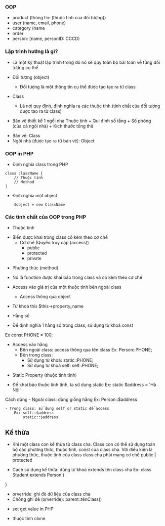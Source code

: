 ### OOP
- product (thông tin: (thuộc tính của đối tượng))
- user (name, email, phone)
- category (name
- order 
- person: (name, personID: CCCD)

### Lập trình hướng là gì?
- Là một kỹ thuật lập trình trong đó nó sẽ quy toàn bộ bài toán về từng đối tượng cụ thể.

- Đối tượng (object)
    + Đối tượng là một thông tin cụ thể được tạo tạo ra từ class 
- Class
    + Là nơi quy định, định nghĩa ra các thuộc tính (tính chất của đối 
    tượng được tạo ra từ class)


+ Bản vẽ thiết kế 1 ngồi nhà
    Thuộc tính
        + Qui định số tầng
        + Số phòng (của cả ngôi nhà)
        + Kích thước tổng thể

- Bản vẽ: Class
- Ngôi nhà (được tạo ra từ bản vẽ): Object

### OOP in PHP

* Định nghĩa class trong PHP

```
class className {
    // Thuộc tính
    // Method
}

```

* Định nghĩa một object

```
    $object = new ClassName
```


### Các tính chất của OOP trong PHP
* Thuộc tính
- Biến được khai trong class có kèm theo cơ chế
    + Cơ chế (Quyền truy cập (access))
        - public
        - protected
        - private

* Phương thức (method)
- Nó là function được khai báo trong class và có kèm theo cơ chế


- Access vào giá trị của một thuộc tính bên ngoài class
    + Access thông qua object

- Từ khoá this
    $this->property_name

* Hằng số
- Để định nghĩa 1 hằng số trong class, sử dụng từ khoá const

Ex const PHONE = 100;
- Access vào hằng
    + Bên ngoài class: access thông qua tên class
        Ex: Person::PHONE;
    + Bên trong class:
        - Sử dụng từ khoá: static::PHONE;
        - Sử dụng từ khoá self: self::PHONE;

* Static Property (thuộc tính tĩnh)
- Để khai báo thuộc tính tĩnh, ta sử dụng static 
Ex: static $address = 'Hà Nội'

Cách dùng
    - Ngoài class: dùng giống hằng
        Ex: Person::$address

    - Trong class: sử dung self or static để access
        Ex: self::$address
            static::$address

## Kế thừa
- Khi một class con kế thừa từ class cha. Class con có thể sử dụng toàn bộ các phương thức, thuộc tính, const của class cha. Với điều kiện là phương thức, thuộc tính của class class cha phải mang cơ chế public | protected 

- Cách sử dụng kế thừa: dùng từ khoá extends tên class cha
Ex:
class Student extends Person {

}

- orverride: ghi đè dữ liệu của class cha
- Chống ghi đè (orverride): parent::tênClass()

* set get value in PHP 

* thuộc tính clone




